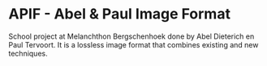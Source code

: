 # APIF - Abel & Paul Image Format

School project at Melanchthon Bergschenhoek done by Abel Dieterich en Paul Tervoort. It is a lossless image format that combines existing and new techniques.
